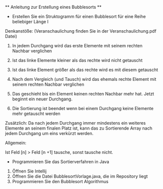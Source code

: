 
** Anleitung zur Erstellung eines Bubblesorts **


- Erstellen Sie ein Struktogramm für einen Bubblesort für eine Reihe beliebiger Länge l


Denkanstöße: (Veranschaulichung finden Sie in der Veranschaulichung.pdf Datei)


1. In jedem Durchgang wird das erste Elemente mit seinem rechten Nachbar verglichen

2. Ist das linke Elemente kleiner als das rechte wird nicht getauscht

3. Ist das linke Element größer als das rechte wird es mit diesem getauscht

4. Nach dem Vergleich (und Tausch) wird das ehemals rechte Element mit seinem rechten Nachbar verglichen

5. Das geschieht bis ein Element keinen rechten Nachbar mehr hat. Jetzt beginnt ein neuer Durchgang.

6. Die Sortierung ist beendet wenn bei einem Durchgang keine Elemente mehr getauscht werden

Zusätzlich: Da nach jedem Durchgang immer mindestens ein weiteres Elemente an seinem finalen Platz ist, kann das zu Sortierende Array nach jedem Durchgang um eins verkürzt werden.

Allgemein:

Ist Feld [n] > Feld [n +1] tausche, sonst tausche nicht.


- Programmieren Sie das Sortierverfahren in Java

1. Öffnen Sie Intellij
2. Öffnen Sie die Datei BubblesortVorlage.java, die im Repository liegt
3. Programmieren Sie den Bubblesort Algorithmus
